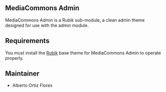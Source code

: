 MediaCommons Admin
-----
MediaCommons Admin is a Rubik sub-module, a clean admin theme designed for use with
the admin module.

Requirements
------------
You must install the [Rubik][1] base theme for MediaCommons Admin to operate properly.

Maintainer
----------
- Alberto Ortiz Flores


[1]: http://drupal.org/project/Rubik
